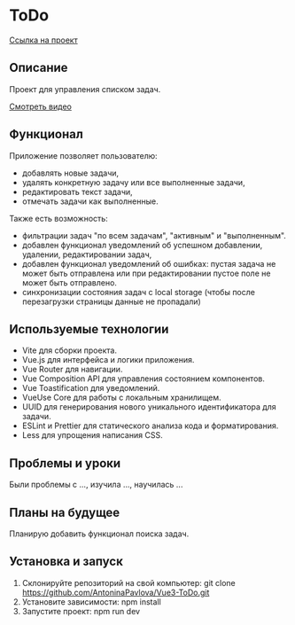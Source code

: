 # ToDo
[Ссылка на проект](https://vue3-to-do.vercel.app)

## Описание
Проект для управления списком задач.

[Смотреть видео](https://github.com/AntoninaPavlova/Vue3-ToDo/assets/114396404/45a68ed6-a5b0-4c01-9db5-6af0a4ab0f14)

## Функционал
Приложение позволяет пользователю:
- добавлять новые задачи,
- удалять конкретную задачу или все выполненные задачи,
- редактировать текст задачи,
- отмечать задачи как выполненные.

Также есть возможность:
- фильтрации задач "по всем задачам", "активным" и "выполненным".
- добавлен функционал уведомлений об успешном добавлении, удалении, редактировании задач,
- добавлен функционал уведомлений об ошибках: пустая задача не может быть отправлена или при редактировании пустое поле не может быть отправлено.
- синхронизации состояния задач с local storage (чтобы после перезагрузки страницы данные не пропадали)

## Используемые технологии
- Vite для сборки проекта.
- Vue.js для интерфейса и логики приложения.
- Vue Router для навигации.
- Vue Composition API для управления состоянием компонентов.
- Vue Toastification для уведомлений.
- VueUse Core для работы с локальным хранилищем.
- UUID для генерирования нового уникального идентификатора для задачи.
- ESLint и Prettier для статического анализа кода и форматирования.
- Less для упрощения написания CSS.

## Проблемы и уроки
Были проблемы с ..., изучила ..., научилась ...

## Планы на будущее
Планирую добавить функционал поиска задач.

## Установка и запуск
1. Склонируйте репозиторий на свой компьютер: git clone https://github.com/AntoninaPavlova/Vue3-ToDo.git
2. Установите зависимости: npm install
3. Запустите проект: npm run dev
